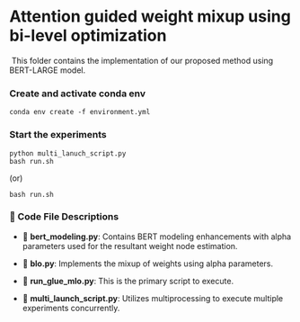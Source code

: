 # Attention guided weight mixup using bi-level optimization
​
This folder contains the implementation of our proposed method using BERT-LARGE model.
​
### Create and activate conda env
```console
conda env create -f environment.yml
```
### Start the experiments
```console
python multi_lanuch_script.py
bash run.sh
```
(or)
```console
bash run.sh
```
### 📁 Code File Descriptions

- 📄 **bert_modeling.py**: Contains BERT modeling enhancements with alpha parameters used for the resultant weight node estimation.

- 📄 **blo.py**: Implements the mixup of weights using alpha parameters.

- 📄 **run_glue_mlo.py**: This is the primary script to execute.

- 📄 **multi_launch_script.py**: Utilizes multiprocessing to execute multiple experiments concurrently.
